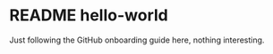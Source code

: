 README hello-world
==================

Just following the GitHub onboarding guide here, nothing interesting.
